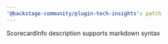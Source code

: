```yaml
---
'@backstage-community/plugin-tech-insights': patch
---
```


ScorecardInfo description supports markdown syntax
